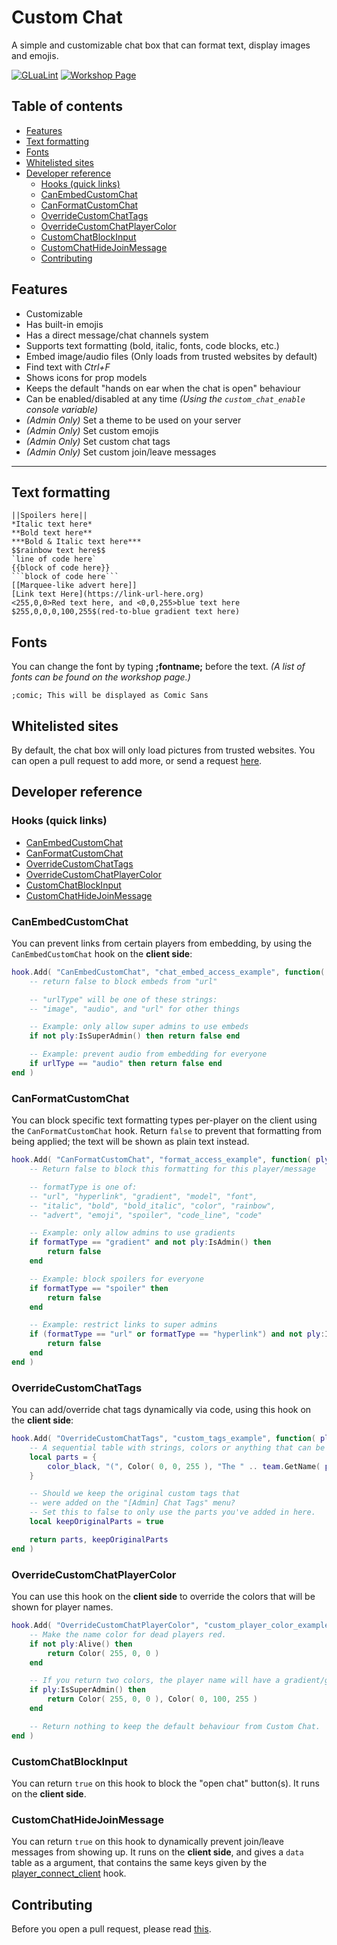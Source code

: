 # Custom Chat

A simple and customizable chat box that can format text, display images and emojis.

[![GLuaLint](https://github.com/StyledStrike/gmod-custom-chat/actions/workflows/glualint.yml/badge.svg)](https://github.com/FPtje/GLuaFixer)
[![Workshop Page](https://img.shields.io/endpoint.svg?url=https%3A%2F%2Fshieldsio-steam-workshop.jross.me%2F2799307109%2Fsubscriptions-text)](https://steamcommunity.com/sharedfiles/filedetails/?id=2799307109)

## Table of contents

- [Features](#features)
- [Text formatting](#text-formatting)
- [Fonts](#fonts)
- [Whitelisted sites](#whitelisted-sites)
- [Developer reference](#developer-reference)
    - [Hooks (quick links)](#hooks-quick-links)
    - [CanEmbedCustomChat](#canembedcustomchat)
    - [CanFormatCustomChat](#canformatcustomchat)
    - [OverrideCustomChatTags](#overridecustomchattags)
    - [OverrideCustomChatPlayerColor](#overridecustomchatplayercolor)
    - [CustomChatBlockInput](#customchatblockinput)
    - [CustomChatHideJoinMessage](#customchathidejoinmessage)
    - [Contributing](#contributing)

## Features

* Customizable
* Has built-in emojis
* Has a direct message/chat channels system
* Supports text formatting (bold, italic, fonts, code blocks, etc.)
* Embed image/audio files (Only loads from trusted websites by default)
* Find text with _Ctrl+F_
* Shows icons for prop models
* Keeps the default "hands on ear when the chat is open" behaviour
* Can be enabled/disabled at any time *(Using the `custom_chat_enable` console variable)*
* _(Admin Only)_ Set a theme to be used on your server
* _(Admin Only)_ Set custom emojis
* _(Admin Only)_ Set custom chat tags
* _(Admin Only)_ Set custom join/leave messages

---

## Text formatting

```
||Spoilers here||
*Italic text here*
**Bold text here**
***Bold & Italic text here***
$$rainbow text here$$
`line of code here`
{{block of code here}}
```block of code here```
[[Marquee-like advert here]]
[Link text Here](https://link-url-here.org)
<255,0,0>Red text here, and <0,0,255>blue text here
$255,0,0,0,100,255$(red-to-blue gradient text here)
```

## Fonts

You can change the font by typing **;fontname;** before the text.
_(A list of fonts can be found on the workshop page.)_

```;comic; This will be displayed as Comic Sans```

## Whitelisted sites

By default, the chat box will only load pictures from trusted websites. You can open a pull request to add more, or send a request [here](https://steamcommunity.com/workshop/filedetails/discussion/2799307109/3272437487156558008/).

## Developer reference

### Hooks (quick links)

- [CanEmbedCustomChat](#canembedcustomchat)
- [CanFormatCustomChat](#canformatcustomchat)
- [OverrideCustomChatTags](#overridecustomchattags)
- [OverrideCustomChatPlayerColor](#overridecustomchatplayercolor)
- [CustomChatBlockInput](#customchatblockinput)
- [CustomChatHideJoinMessage](#customchathidejoinmessage)

### CanEmbedCustomChat

You can prevent links from certain players from embedding, by using the `CanEmbedCustomChat` hook on the **client side**:

```lua
hook.Add( "CanEmbedCustomChat", "chat_embed_access_example", function( ply, url, urlType )
    -- return false to block embeds from "url"

    -- "urlType" will be one of these strings:
    -- "image", "audio", and "url" for other things

    -- Example: only allow super admins to use embeds
    if not ply:IsSuperAdmin() then return false end

    -- Example: prevent audio from embedding for everyone
    if urlType == "audio" then return false end
end )
```

### CanFormatCustomChat

You can block specific text formatting types per-player on the client using the `CanFormatCustomChat` hook. Return `false` to prevent that formatting from being applied; the text will be shown as plain text instead.

```lua
hook.Add( "CanFormatCustomChat", "format_access_example", function( ply, formatType, value )
    -- Return false to block this formatting for this player/message

    -- formatType is one of:
    -- "url", "hyperlink", "gradient", "model", "font",
    -- "italic", "bold", "bold_italic", "color", "rainbow",
    -- "advert", "emoji", "spoiler", "code_line", "code"

    -- Example: only allow admins to use gradients
    if formatType == "gradient" and not ply:IsAdmin() then
        return false
    end

    -- Example: block spoilers for everyone
    if formatType == "spoiler" then
        return false
    end

    -- Example: restrict links to super admins
    if (formatType == "url" or formatType == "hyperlink") and not ply:IsSuperAdmin() then
        return false
    end
end )
```

### OverrideCustomChatTags

You can add/override chat tags dynamically via code, using this hook on the **client side**:

```lua
hook.Add( "OverrideCustomChatTags", "custom_tags_example", function( ply )
    -- A sequential table with strings, colors or anything that can be passed to `tostring()`
    local parts = {
        color_black, "(", Color( 0, 0, 255 ), "The " .. team.GetName( ply:Team() ), color_black, ") "
    }

    -- Should we keep the original custom tags that
    -- were added on the "[Admin] Chat Tags" menu?
    -- Set this to false to only use the parts you've added in here.
    local keepOriginalParts = true

    return parts, keepOriginalParts
end )
```

### OverrideCustomChatPlayerColor

You can use this hook on the **client side** to override the colors that will be shown for player names.

```lua
hook.Add( "OverrideCustomChatPlayerColor", "custom_player_color_example", function( ply )
    -- Make the name color for dead players red.
    if not ply:Alive() then
        return Color( 255, 0, 0 )
    end

    -- If you return two colors, the player name will have a gradient/glow effect.
    if ply:IsSuperAdmin() then
        return Color( 255, 0, 0 ), Color( 0, 100, 255 )
    end

    -- Return nothing to keep the default behaviour from Custom Chat.
end )
```

### CustomChatBlockInput

You can return `true` on this hook to block the "open chat" button(s). It runs on the **client side**.

### CustomChatHideJoinMessage

You can return `true` on this hook to dynamically prevent join/leave messages from showing up. It runs on the **client side**, and gives a `data` table as a argument, that contains the same keys given by the [player_connect_client](https://wiki.facepunch.com/gmod/gameevent/player_connect_client#members) hook.

## Contributing

Before you open a pull request, please read [this](https://github.com/StyledStrike/gmod-custom-chat/blob/master/.github/pull_request_template.md).

